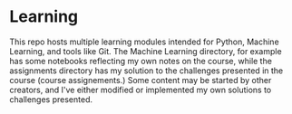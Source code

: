 # Learning

This repo hosts multiple learning modules intended for Python, Machine Learning, and tools like Git.
The Machine Learning directory, for example has some notebooks reflecting my own notes on the course, while the assignments directory has my solution to the challenges presented in the course (course assignements.) Some content may be started by other creators, and I've either modified or implemented my own solutions to challenges presented. 
